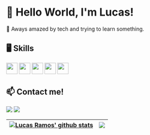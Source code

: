 <h1>👋 Hello World, I'm Lucas!</h1>
<p>
👀 Aways amazed by tech and trying to learn something.
</p>

<h2>🖥 Skills</h2>
<div style="display: inline_block">
  <img src="https://img.shields.io/badge/angular-%23323330.svg?style=for-the-badge&logo=angular&logoColor=%23F7DF1E" style="margin-bottom: 4px;" height="30px">
  <img src="https://img.shields.io/badge/html5-%23E34F26.svg?style=for-the-badge&logo=html5&logoColor=white" style="margin-bottom: 4px;" height="30px">
  <img src="https://img.shields.io/badge/css3-%231572B6.svg?style=for-the-badge&logo=css3&logoColor=white" style="margin-bottom: 4px;" height="30px">
  <img src="https://img.shields.io/badge/typescript-%231572B6.svg?style=for-the-badge&logo=typescript&logoColor=white" style="margin-bottom: 4px;" height="30px">
  <img src="https://img.shields.io/badge/javascript-%231572B6.svg?style=for-the-badge&logo=javascript&logoColor=white" style="margin-bottom: 4px;" height="30px">
</div>

<h2>📫 Contact me!</h2>
<div>
  <a href = "mailto:codinglucao@gmail.com"><img src="https://img.shields.io/badge/-Gmail-%23333?style=for-the-badge&logo=gmail&logoColor=white" target="_blank"></a>
  <a href="https://www.linkedin.com/in/codinglucas/" target="_blank"><img src="https://img.shields.io/badge/-LinkedIn-%230077B5?style=for-the-badge&logo=linkedin&logoColor=white" target="_blank"></a> 
</div>

| <a href="https://github.com/anuraghazra/github-readme-stats"><img align="center" src="https://github-readme-stats.vercel.app/api?username=lucao7&show_icons=true&include_all_commits=true&theme=tokyonight&hide_border=true" alt="Lucas Ramos' github stats" /></a> | <a href="https://github.com/anuraghazra/github-readme-stats"><img align="center" src="https://github-readme-stats.vercel.app/api/top-langs/?username=lucao7&layout=compact&theme=tokyonight&hide_border=true" /></a> |
| ------------- | ------------- |

<!--
Here are some ideas to get you started:

- 🔭 I’m currently working on ...
- 🌱 I’m currently learning ...
- 👯 I’m looking to collaborate on ...
- 🤔 I’m looking for help with ...
- 💬 Ask me about ...
- 📫 How to reach me: ...
- 😄 Pronouns: ...
- ⚡ Fun fact: ...
-->
